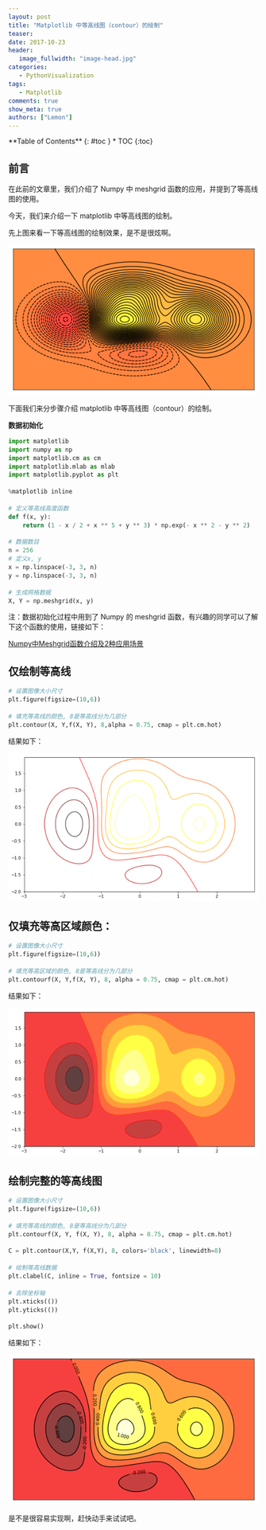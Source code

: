 ```yaml
---
layout: post
title: "Matplotlib 中等高线图（contour）的绘制"
teaser:
date: 2017-10-23
header:
   image_fullwidth: "image-head.jpg"
categories:
   - PythonVisualization
tags:
   - Matplotlib
comments: true
show_meta: true
authors: ["Lemon"]
---
```


<div class="panel radius" markdown="1">
**Table of Contents**
{: #toc }
*  TOC
{:toc}
</div>


## 前言

在此前的文章里，我们介绍了 Numpy 中 meshgrid 函数的应用，并提到了等高线图的使用。

今天，我们来介绍一下 matplotlib 中等高线图的绘制。

先上图来看一下等高线图的绘制效果，是不是很炫啊。

<div align="center">
    <img src="/images/posts/matplotlib-contour/matplotlib-contour01.png">
</div>


下面我们来分步骤介绍 matplotlib 中等高线图（contour）的绘制。

**数据初始化**

```python
import matplotlib
import numpy as np
import matplotlib.cm as cm
import matplotlib.mlab as mlab
import matplotlib.pyplot as plt

%matplotlib inline

# 定义等高线高度函数
def f(x, y):
    return (1 - x / 2 + x ** 5 + y ** 3) * np.exp(- x ** 2 - y ** 2)

# 数据数目
n = 256
# 定义x, y
x = np.linspace(-3, 3, n)
y = np.linspace(-3, 3, n)

# 生成网格数据
X, Y = np.meshgrid(x, y)
```
注：数据初始化过程中用到了 Numpy 的 meshgrid 函数，有兴趣的同学可以了解下这个函数的使用，链接如下：

[Numpy中Meshgrid函数介绍及2种应用场景](http://mp.weixin.qq.com/s?__biz=MzI2NjY5NzI0NA==&mid=2247484206&idx=1&sn=f10690c085b504123e9c526947e7e4c1&chksm=ea8b6c5dddfce54b7cd3ade5d1076572da560b8d47dcdeae190c1c9b9794623cf6a9b6e292b4&scene=21#wechat_redirect)

## 仅绘制等高线

```python
# 设置图像大小尺寸
plt.figure(figsize=(10,6))

# 填充等高线的颜色, 8是等高线分为几部分
plt.contour(X, Y,f(X, Y), 8,alpha = 0.75, cmap = plt.cm.hot)
```

结果如下：

<div align="center">
    <img src="/images/posts/matplotlib-contour/matplotlib-contour02.png">
</div>


## 仅填充等高区域颜色：

```python
# 设置图像大小尺寸
plt.figure(figsize=(10,6))

# 填充等高区域的颜色, 8是等高线分为几部分
plt.contourf(X, Y,f(X, Y), 8, alpha = 0.75, cmap = plt.cm.hot)
```

结果如下：

<div align="center">
    <img src="/images/posts/matplotlib-contour/matplotlib-contour03.png">
</div>

## 绘制完整的等高线图

```python
# 设置图像大小尺寸
plt.figure(figsize=(10,6))

# 填充等高线的颜色, 8是等高线分为几部分
plt.contourf(X, Y, f(X, Y), 8, alpha = 0.75, cmap = plt.cm.hot)

C = plt.contour(X,Y, f(X,Y), 8, colors='black', linewidth=8)

# 绘制等高线数据
plt.clabel(C, inline = True, fontsize = 10)

# 去除坐标轴
plt.xticks(())
plt.yticks(())

plt.show()
```

结果如下：

<div align="center">
    <img src="/images/posts/matplotlib-contour/matplotlib-contour04.png">
</div>

是不是很容易实现啊，赶快动手来试试吧。
